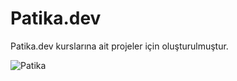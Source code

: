 # Patika.dev
Patika.dev kurslarına ait projeler için oluşturulmuştur.

![Patika](https://user-images.githubusercontent.com/78666794/148689362-130b9f0c-c7aa-4236-9fec-3fd70141fe4d.png)
